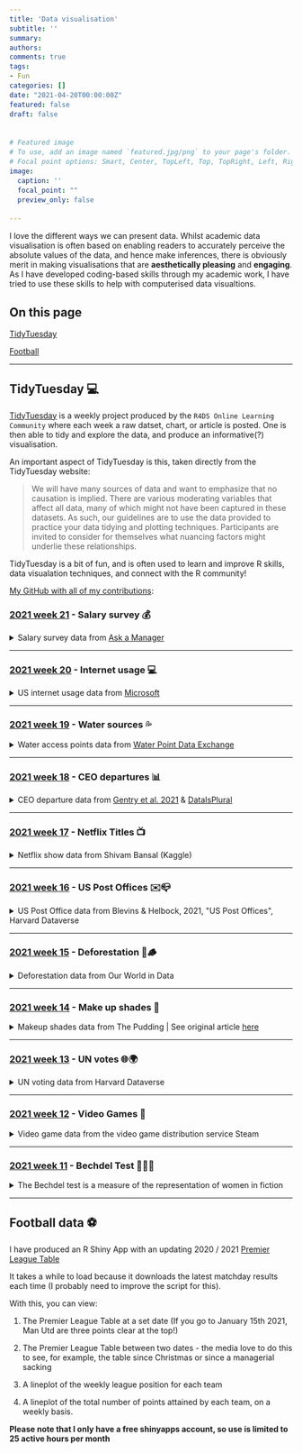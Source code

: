 ```yaml
---
title: 'Data visualisation'
subtitle: ''
summary: 
authors:
comments: true
tags:
- Fun
categories: []
date: "2021-04-20T00:00:00Z"
featured: false
draft: false


# Featured image
# To use, add an image named `featured.jpg/png` to your page's folder.
# Focal point options: Smart, Center, TopLeft, Top, TopRight, Left, Right, BottomLeft, Bottom, BottomRight
image:
  caption: ''
  focal_point: ""
  preview_only: false

---
```


I love the different ways we can present data. Whilst academic data visualisation is often based on enabling readers to accurately perceive the absolute values of the data, and hence make inferences, there is obviously merit in making visualisations that are **aesthetically pleasing** and **engaging**. As I have developed coding-based skills through my academic work, I have tried to use these skills to help with computerised data visualtions.

## On this page

[TidyTuesday](#tidytuesday)

[Football](#football-data)

----

## TidyTuesday :computer:

[TidyTuesday](https://github.com/rfordatascience/tidytuesday/blob/master/README.md) is a weekly project produced by the `R4DS Online Learning Community` where each week a raw datset, chart, or article is posted. One is then able to tidy and explore the data, and produce an informative(?) visualisation.

An important aspect of TidyTuesday is this, taken directly from the TidyTuesday website:

>We will have many sources of data and want to emphasize that no causation is implied. There are various moderating variables that affect all data, many of which might not have been captured in these datasets. As such, our guidelines are to use the data provided to practice your data tidying and plotting techniques. Participants are invited to consider for themselves what nuancing factors might underlie these relationships.

TidyTuesday is a bit of fun, and is often used to learn and improve R skills, data visualation techniques, and connect with the R community!

[My GitHub with all of my contributions](https://github.com/HudsonJamie/tidy_tuesday):

### [2021 week 21](https://github.com/HudsonJamie/tidy_tuesday/tree/main/2021/week_21) - Salary survey 💰
<details>
  <summary> Salary survey data from
  <a href = "https://www.askamanager.org/2021/05/some-findings-from-24000-peoples-salaries.html">
  Ask a Manager</a>
  </summary>
  
![salary_data](https://github.com/HudsonJamie/tidy_tuesday/blob/main/2021/week_21/salary_data20052021.png?raw=true)
</details>

----

### [2021 week 20](https://github.com/HudsonJamie/tidy_tuesday/tree/main/2021/week_20) - Internet usage 💻
<details>
  <summary> US internet usage data from
  <a href = "https://github.com/microsoft/USBroadbandUsagePercentages">
  Microsoft</a>
  </summary>
  
![internet_usage](https://github.com/HudsonJamie/tidy_tuesday/blob/main/2021/week_20/internet_data14052021.png?raw=true)
</details>

----

### [2021 week 19](https://github.com/HudsonJamie/tidy_tuesday/tree/main/2021/week_19) - Water sources 💦

<details>
  <summary> Water access points data from
  <a href = "https://data.waterpointdata.org/dataset/Water-Point-Data-Exchange-WPDx-Basic-/jfkt-jmqa">
  Water Point Data Exchange</a>
  </summary>
  
![water_sources](https://github.com/HudsonJamie/tidy_tuesday/blob/main/2021/week_19/water_sources_06052021.gif?raw=true)
</details>

----

### [2021 week 18](https://github.com/HudsonJamie/tidy_tuesday/tree/main/2021/week_18) - CEO departures 📊

<details>
  <summary> CEO departure data from
  <a href = "https://onlinelibrary.wiley.com/doi/full/10.1002/smj.3278">
  Gentry et al. 2021</a> & 
  <a href = "https://www.data-is-plural.com/archive/2021-04-21-edition/">
  DataIsPlural</a>
  </summary>
  
![CEO_shows](https://github.com/HudsonJamie/tidy_tuesday/blob/main/2021/week_18/CEO_27042021.png?raw=true)
</details>

----

### [2021 week 17](https://github.com/HudsonJamie/tidy_tuesday/tree/main/2021/week_17) - Netflix Titles 📺

<details>
  <summary> Netflix show data from Shivam Bansal (Kaggle)
  </summary>
  
![netflix_shows](https://github.com/HudsonJamie/tidy_tuesday/blob/main/2021/week_17/netflix21042021.png?raw=true)
</details>

----

### [2021 week 16](https://github.com/HudsonJamie/tidy_tuesday/tree/main/2021/week_16) - US Post Offices ✉️📪

<details>
  <summary> US Post Office data from Blevins & Helbock, 2021, "US Post Offices", Harvard Dataverse
  </summary>
  
![us_post_offices](https://github.com/HudsonJamie/tidy_tuesday/blob/main/2021/week_16/us_post14042021.png?raw=true)
</details>

----

### [2021 week 15](https://github.com/HudsonJamie/tidy_tuesday/tree/main/2021/week_15/) - Deforestation 🌳🪵

<details>
  <summary> Deforestation data from Our World in Data
  </summary>
  
![deforestation](https://github.com/HudsonJamie/tidy_tuesday/blob/main/2021/week_15/deforestation_06042021.png?raw=true)
</details>

----

### [2021 week 14](https://github.com/HudsonJamie/tidy_tuesday/tree/main/2021/week_14/) - Make up shades 💄

<details>
  <summary> Makeup shades data from The Pudding | See original article <a href = "https://pudding.cool/2021/03/foundation-names/">
  here</a>
  </summary>
  
![makeup_shades](https://github.com/HudsonJamie/tidy_tuesday/blob/main/2021/week_14/makeup_shades_12042021.png?raw=true)
</details>

----

### [2021 week 13](https://github.com/HudsonJamie/tidy_tuesday/tree/main/2021/week_13/) - UN votes 🌐🌍

<details>
  <summary> UN voting data from Harvard Dataverse
  </summary>
  
![UN vote](https://github.com/HudsonJamie/tidy_tuesday/blob/main/2021/week_13/un_votes25032021.png?raw=true)
</details>

----

### [2021 week 12](https://github.com/HudsonJamie/tidy_tuesday/tree/main/2021/week_12/) - Video Games 👾

<details>
  <summary> Video game data from the video game distribution service Steam
  </summary>

![Steam_gaming](https://github.com/HudsonJamie/tidy_tuesday/blob/main/2021/week_12/steam_plot16032021.png?raw=true)
</details>

----

### [2021 week 11](https://github.com/HudsonJamie/tidy_tuesday/tree/main/2021/week_11) - Bechdel Test 🎥🙋‍♀️

<details>
  <summary> The Bechdel test is a measure of the representation of women in fiction
  </summary>

![Bechdel Test](https://github.com/HudsonJamie/tidy_tuesday/blob/main/2021/week_11/bechdel_test_15032021.png?raw=true)
</details>

----

## Football data :soccer:

I have produced an R Shiny App with an updating 2020 / 2021 [Premier League Table](https://jamie-hudson.shinyapps.io/premier-league-table/)

It takes a while to load because it downloads the latest matchday results each time (I probably need to improve the script for this).

With this, you can view:

1) The Premier League Table at a set date (If you go to January 15th 2021, Man Utd are three points clear at the top!)

2) The Premier League Table between two dates - the media love to do this to see, for example, the table since Christmas or since a managerial sacking

3) A lineplot of the weekly league position for each team

4) A lineplot of the total number of points attained by each team, on a weekly basis. 

**Please note that I only have a free shinyapps account, so use is limited to 25 active hours per month**


